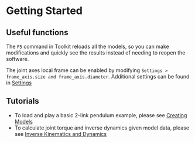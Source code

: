 Getting Started
=================

## Useful functions

The `F5` command in Toolkit reloads all the models, so you can make modifications and quickly see the results instead of needing to reopen the software. 

The joint axes local frame can be enabled by modifying `Settings > frame_axis.size and frame_axis.diameter`. 
Additional settings can be found in [Settings](settings.md)

## Tutorials

- To load and play a basic 2-link pendulum example, please see [Creating Models](creatingModels.md)
- To calculate joint torque and inverse dynamics given model data, please see [Inverse Kinematics and Dynamics](inverseDynamics.md)